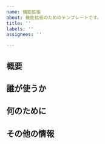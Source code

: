 ```yaml
---
name: 機能拡張
about: 機能拡張のためのテンプレートです。
title: ''
labels: ''
assignees: ''

---
```


## 概要

## 誰が使うか

## 何のために

## その他の情報
